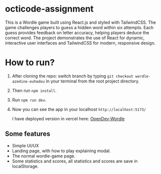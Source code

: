 # octicode-assignment

This is a Wordle game built using React.js and styled with TailwindCSS. The game challenges players to guess a hidden word within six attempts. Each guess provides feedback on letter accuracy, helping players deduce the correct word. The project demonstrates the use of React for dynamic, interactive user interfaces and TailwindCSS for modern, responsive design.

# How to run?

1. After cloning the repo: switch branch by typing `git checkout wordle-azedine-ouhadou` in your terminal from the root project directory.
2. Then run `npm install`.
3. Run `npm run dev`.
4. Now you can see the app in your localhost `http://localhost:5173/`

   I have deployed version in vercel here: [OpenDev-Wordle]()

## Some features

- Simple UI/UX
- Landing page, with how to play explaining modal.
- The normal wordle-game page.
- Some statistics and scores, all statistics and scores are save in localStorage.
